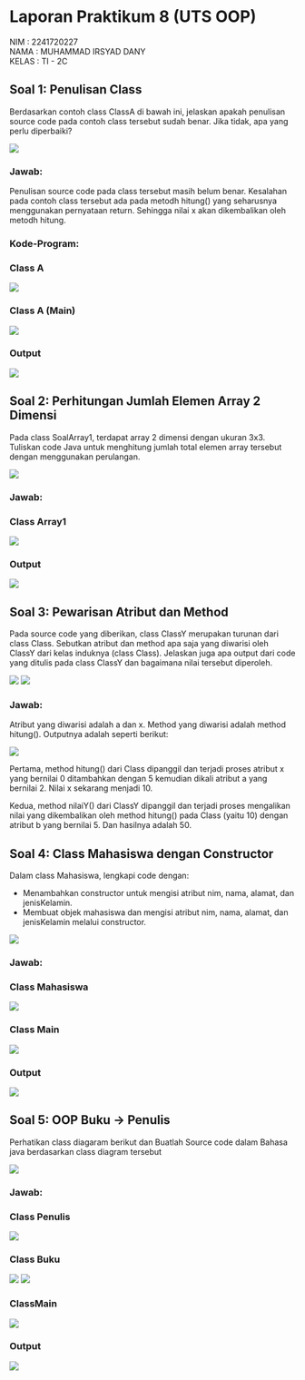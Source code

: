 # Laporan Praktikum 8 (UTS OOP)

NIM : 2241720227 \
NAMA : MUHAMMAD IRSYAD DANY \
KELAS : TI - 2C

## Soal 1: Penulisan Class

Berdasarkan contoh class ClassA di bawah ini, jelaskan apakah penulisan source code pada contoh class tersebut sudah benar. Jika tidak, apa yang perlu diperbaiki?

<img src = "ss/soal/1.png">

### Jawab:

Penulisan source code pada class tersebut masih belum benar. Kesalahan pada contoh class tersebut ada pada metodh hitung() yang seharusnya menggunakan pernyataan return. Sehingga nilai x akan dikembalikan oleh metodh hitung.

### Kode-Program:

### Class A

<img src = "ss/jawaban/1.png">

### Class A (Main)

<img src = "ss/jawaban/2.png">

### Output

<img src = "ss/jawaban/3.png">

## Soal 2: Perhitungan Jumlah Elemen Array 2 Dimensi

Pada class SoalArray1, terdapat array 2 dimensi dengan ukuran 3x3. Tuliskan code Java untuk menghitung jumlah total elemen array tersebut dengan menggunakan perulangan.

<img src = "ss/soal/2.png">

### Jawab:

### Class Array1

<img src = "ss/jawaban/4.png">

### Output

<img src = "ss/jawaban/5.png">

## Soal 3: Pewarisan Atribut dan Method

Pada source code yang diberikan, class ClassY merupakan turunan dari class Class. Sebutkan atribut dan method apa saja yang diwarisi oleh ClassY dari kelas induknya (class Class). Jelaskan juga apa output dari code yang ditulis pada class ClassY dan bagaimana nilai tersebut diperoleh.

<img src = "ss/soal/3.png">
<img src = "ss/soal/4.png">

### Jawab:

Atribut yang diwarisi adalah a dan x. Method yang diwarisi adalah method hitung(). Outputnya adalah seperti berikut:

<img src = "ss/jawaban/9.png">

Pertama, method hitung() dari Class dipanggil dan terjadi proses atribut x yang bernilai 0 ditambahkan dengan 5 kemudian dikali atribut a yang bernilai 2. Nilai x sekarang menjadi 10.

Kedua, method nilaiY() dari ClassY dipanggil dan terjadi proses mengalikan nilai yang dikembalikan oleh method hitung() pada Class (yaitu 10) dengan atribut b yang bernilai 5. Dan hasilnya adalah 50.

## Soal 4: Class Mahasiswa dengan Constructor

Dalam class Mahasiswa, lengkapi code dengan:

- Menambahkan constructor untuk mengisi atribut nim, nama, alamat, dan jenisKelamin.
- Membuat objek mahasiswa dan mengisi atribut nim, nama, alamat, dan jenisKelamin melalui constructor.

<img src = "ss/soal/5.png">

### Jawab:

### Class Mahasiswa

<img src = "ss/jawaban/10.png">

### Class Main

<img src = "ss/jawaban/11.png">

### Output

<img src = "ss/jawaban/12.png">

## Soal 5: OOP Buku -> Penulis

Perhatikan class diagaram berikut dan Buatlah Source code dalam Bahasa java berdasarkan class diagram tersebut

<img src = "ss/soal/6.png">

### Jawab:

### Class Penulis

<img src = "ss/jawaban/13.png">

### Class Buku

<img src = "ss/jawaban/14.png">
<img src = "ss/jawaban/15.png">

### ClassMain

<img src = "ss/jawaban/16.png">

### Output

<img src = "ss/jawaban/17.png">
